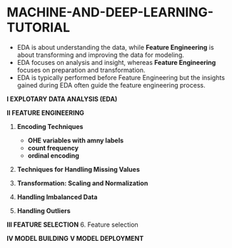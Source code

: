 # MACHINE-AND-DEEP-LEARNING-TUTORIAL

- EDA is about understanding the data, while **Feature Engineering** is about transforming and improving the data for modeling.
- EDA focuses on analysis and insight, whereas **Feature Engineering** focuses on preparation and transformation.
- EDA is typically performed before Feature Engineering but the insights gained during EDA often guide the feature engineering process.

**I EXPLOTARY DATA ANALYSIS (EDA)**


**II FEATURE ENGINEERING**

1. **Encoding Techniques**

    - **OHE variables with amny labels**
    - **count frequency**
    - **ordinal encoding**
   
2. **Techniques for Handling Missing Values**
3. **Transformation: Scaling and Normalization**
4. **Handling Imbalanced Data**
5. **Handling Outliers**
   
**III FEATURE SELECTION**
6. Feature selection

**IV MODEL BUILDING**
**V MODEL DEPLOYMENT** 

  
  
  

